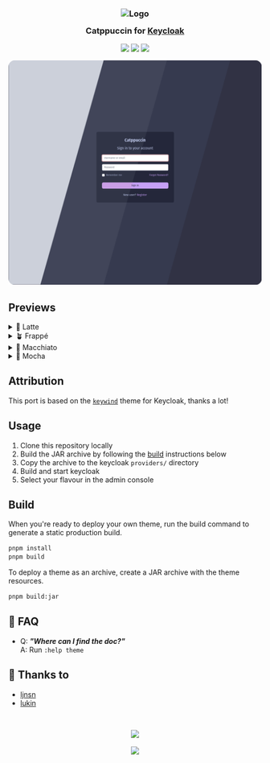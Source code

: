 <h3 align="center">
	<img src="https://raw.githubusercontent.com/catppuccin/catppuccin/main/assets/logos/exports/1544x1544_circle.png" width="100" alt="Logo"/><br/>
	<img src="https://raw.githubusercontent.com/catppuccin/catppuccin/main/assets/misc/transparent.png" height="30" width="0px"/>
	Catppuccin for <a href="https://github.com/keycloak/keycloak">Keycloak</a>
	<img src="https://raw.githubusercontent.com/catppuccin/catppuccin/main/assets/misc/transparent.png" height="30" width="0px"/>
</h3>

<p align="center">
	<a href="https://github.com/ljnsn/keycloak/stargazers"><img src="https://img.shields.io/github/stars/ljnsn/keycloak?colorA=363a4f&colorB=b7bdf8&style=for-the-badge"></a>
	<a href="https://github.com/ljnsn/keycloak/issues"><img src="https://img.shields.io/github/issues/ljnsn/keycloak?colorA=363a4f&colorB=f5a97f&style=for-the-badge"></a>
	<a href="https://github.com/ljnsn/keycloak/contributors"><img src="https://img.shields.io/github/contributors/ljnsn/keycloak?colorA=363a4f&colorB=a6da95&style=for-the-badge"></a>
</p>

<p align="center">
	<img src="https://raw.githubusercontent.com/ljnsn/keycloak/main/assets/preview.webp"/>
</p>

## Previews

<details>
<summary>🌻 Latte</summary>
<img src="https://raw.githubusercontent.com/ljnsn/keycloak/main/assets/preview-latte.png"/>
</details>
<details>
<summary>🪴 Frappé</summary>
<img src="https://raw.githubusercontent.com/ljnsn/keycloak/main/assets/preview-frappe.png"/>
</details>
<details>
<summary>🌺 Macchiato</summary>
<img src="https://raw.githubusercontent.com/ljnsn/keycloak/main/assets/preview-macchiato.png"/>
</details>
<details>
<summary>🌿 Mocha</summary>
<img src="https://raw.githubusercontent.com/ljnsn/keycloak/main/assets/preview-mocha.png"/>
</details>

## Attribution

This port is based on the [`keywind`](https://github.com/lukin/keywind) theme for Keycloak, thanks a lot!

## Usage

1. Clone this repository locally
2. Build the JAR archive by following the [build](#build) instructions below
3. Copy the archive to the keycloak `providers/` directory
4. Build and start keycloak
5. Select your flavour in the admin console

## Build

When you're ready to deploy your own theme, run the build command to generate a static production build.

```bash
pnpm install
pnpm build
```

To deploy a theme as an archive, create a JAR archive with the theme resources.

```bash
pnpm build:jar
```

<!-- this section is optional -->
## 🙋 FAQ

-	Q: **_"Where can I find the doc?"_**\
	A: Run `:help theme`

## 💝 Thanks to

- [ljnsn](https://github.com/ljnsn)
- [lukin](https://github.com/lukin)

&nbsp;

<p align="center">
	<img src="https://raw.githubusercontent.com/catppuccin/catppuccin/main/assets/footers/gray0_ctp_on_line.svg?sanitize=true" />
</p>

<p align="center">
	<a href="https://github.com/ljnsn/keycloak/blob/main/LICENSE"><img src="https://img.shields.io/static/v1.svg?style=for-the-badge&label=License&message=Apache&logoColor=d9e0ee&colorA=363a4f&colorB=b7bdf8"/></a>
</p>
